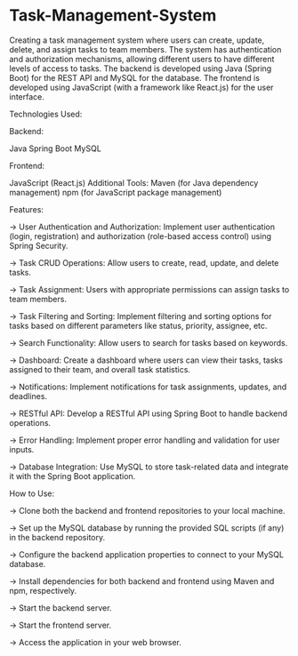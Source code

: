 # Task-Management-System

Creating a task management system where users can create, update, delete, and assign tasks to team members. The system has authentication and authorization mechanisms, allowing different users to have different levels of access to tasks. The backend is developed using Java (Spring Boot) for the REST API and MySQL for the database. The frontend is developed using JavaScript (with a framework like React.js) for the user interface.


Technologies Used:

Backend:

Java
Spring Boot
MySQL


Frontend:

JavaScript (React.js)
Additional Tools:
Maven (for Java dependency management)
npm (for JavaScript package management)


Features:

-> User Authentication and Authorization: Implement user authentication (login, registration) and authorization (role-based access control) using Spring Security.

-> Task CRUD Operations: Allow users to create, read, update, and delete tasks.

-> Task Assignment: Users with appropriate permissions can assign tasks to team members.

-> Task Filtering and Sorting: Implement filtering and sorting options for tasks based on different parameters like status, priority, assignee, etc.

-> Search Functionality: Allow users to search for tasks based on keywords.

-> Dashboard: Create a dashboard where users can view their tasks, tasks assigned to their team, and overall task statistics.

-> Notifications: Implement notifications for task assignments, updates, and deadlines.

-> RESTful API: Develop a RESTful API using Spring Boot to handle backend operations.

-> Error Handling: Implement proper error handling and validation for user inputs.

-> Database Integration: Use MySQL to store task-related data and integrate it with the Spring Boot application.

How to Use:

-> Clone both the backend and frontend repositories to your local machine.

-> Set up the MySQL database by running the provided SQL scripts (if any) in the backend repository.

-> Configure the backend application properties to connect to your MySQL database.

-> Install dependencies for both backend and frontend using Maven and npm, respectively.

-> Start the backend server.

-> Start the frontend server.

-> Access the application in your web browser.
